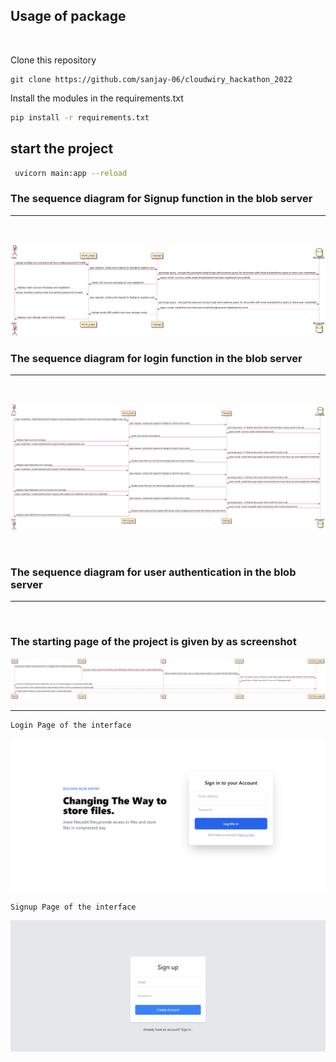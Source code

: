 ## Usage of package

<br>

Clone this repository
<br>

```
git clone https://github.com/sanjay-06/cloudwiry_hackathon_2022
```

Install the modules in the requirements.txt

```bash
pip install -r requirements.txt
```
## start the project

```bash
 uvicorn main:app --reload
```


### The sequence diagram for Signup function in the blob server
<hr>
<br>

![Sequence](screenshots/signupsequence.png)

### The sequence diagram for login function in the blob server
<hr>
<br>

![Sequence](screenshots/loginsequence.png)


<br>

### The sequence diagram for user authentication in the blob server
<hr>
<br>


### The starting page of the project is given by as screenshot

![auth](screenshots/authentication.png)

<hr>

```
Login Page of the interface
```
![LOGIN](screenshots/login.png)

```
Signup Page of the interface
```
![SIGNUP](screenshots/signup.png)
